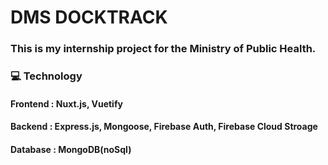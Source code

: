# DMS DOCKTRACK
###  This is my internship project for the Ministry of Public Health.  
### :computer: Technology
#### Frontend : Nuxt.js, Vuetify
#### Backend : Express.js, Mongoose, Firebase Auth, Firebase Cloud Stroage
#### Database : MongoDB(noSql)



<!--
**PANWAZII/PANWAZII** is a ✨ _special_ ✨ repository because its `README.md` (this file) appears on your GitHub profile.

Here are some ideas to get you started:

- 🔭 I’m currently working on ...
- 🌱 I’m currently learning ...
- 👯 I’m looking to collaborate on ...
- 🤔 I’m looking for help with ...
- 💬 Ask me about ...
- 📫 How to reach me: ...
- 😄 Pronouns: ...
- ⚡ Fun fact: ...
-->
